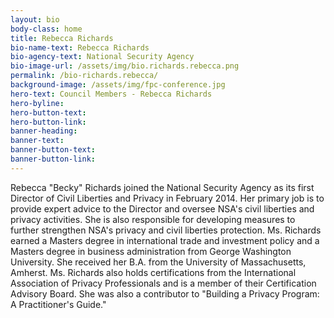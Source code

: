 ```yaml
---
layout: bio
body-class: home
title: Rebecca Richards
bio-name-text: Rebecca Richards
bio-agency-text: National Security Agency
bio-image-url: /assets/img/bio.richards.rebecca.png
permalink: /bio-richards.rebecca/
background-image: /assets/img/fpc-conference.jpg
hero-text: Council Members - Rebecca Richards
hero-byline:
hero-button-text: 
hero-button-link: 
banner-heading: 
banner-text: 
banner-button-text: 
banner-button-link: 
---
```

Rebecca "Becky" Richards joined the National Security Agency as its first 
Director of Civil Liberties and Privacy in February 2014. Her primary job is to 
provide expert advice to the Director and oversee NSA's civil liberties and 
privacy activities. She is also responsible for developing measures to further 
strengthen NSA's privacy and civil liberties protection. Ms. Richards earned a 
Masters degree in international trade and investment policy and a Masters degree 
in business administration from George Washington University. She received her 
B.A. from the University of Massachusetts, Amherst. Ms. Richards also holds 
certifications from the International Association of Privacy Professionals and 
is a member of their Certification Advisory Board. She was also a contributor to 
"Building a Privacy Program: A Practitioner's Guide."
